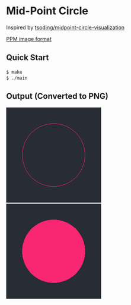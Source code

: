 # Mid-Point Circle

Inspired by [tsoding/midpoint-circle-visualization](https://github.com/tsoding/midpoint-circle-visualization)

[PPM image format](https://en.wikipedia.org/wiki/Netpbm)

## Quick Start

```console
$ make
$ ./main
```
## Output (Converted to PNG)

![Circle](img/circle.png) ![Filled circle](img/filled_circle.png)


